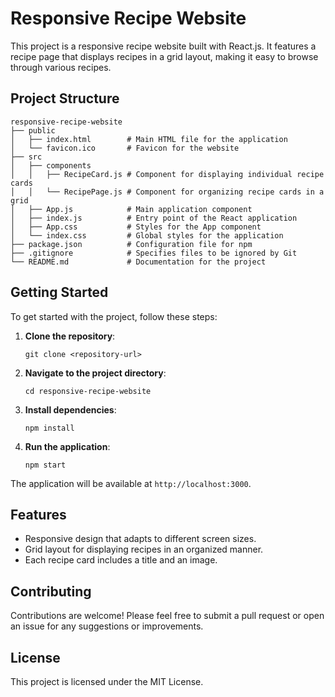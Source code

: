 # Responsive Recipe Website

This project is a responsive recipe website built with React.js. It features a recipe page that displays recipes in a grid layout, making it easy to browse through various recipes.

## Project Structure

```
responsive-recipe-website
├── public
│   ├── index.html        # Main HTML file for the application
│   └── favicon.ico       # Favicon for the website
├── src
│   ├── components
│   │   ├── RecipeCard.js # Component for displaying individual recipe cards
│   │   └── RecipePage.js # Component for organizing recipe cards in a grid
│   ├── App.js            # Main application component
│   ├── index.js          # Entry point of the React application
│   ├── App.css           # Styles for the App component
│   └── index.css         # Global styles for the application
├── package.json          # Configuration file for npm
├── .gitignore            # Specifies files to be ignored by Git
└── README.md             # Documentation for the project
```

## Getting Started

To get started with the project, follow these steps:

1. **Clone the repository**:
   ```
   git clone <repository-url>
   ```

2. **Navigate to the project directory**:
   ```
   cd responsive-recipe-website
   ```

3. **Install dependencies**:
   ```
   npm install
   ```

4. **Run the application**:
   ```
   npm start
   ```

The application will be available at `http://localhost:3000`.

## Features

- Responsive design that adapts to different screen sizes.
- Grid layout for displaying recipes in an organized manner.
- Each recipe card includes a title and an image.

## Contributing

Contributions are welcome! Please feel free to submit a pull request or open an issue for any suggestions or improvements.

## License

This project is licensed under the MIT License.